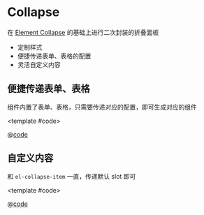 # Collapse

在 [Element Collapse](https://element-plus.gitee.io/zh-CN/component/collapse.html) 的基础上进行二次封装的折叠面板

* 定制样式
* 便捷传递表单、表格的配置
* 灵活自定义内容

## 便捷传递表单、表格

组件内置了表单、表格，只需要传递对应的配置，即可生成对应的组件

<demo-block>

<Collapse-formAndTable />

<template #code>

@[code](@demoroot/Collapse/formAndTable.vue)

</template>

</demo-block>

## 自定义内容

和 `el-collapse-item` 一直，传递默认 slot 即可

<demo-block>

<Collapse-custom />

<template #code>

@[code](@demoroot/Collapse/custom.vue)

</template>

</demo-block>

